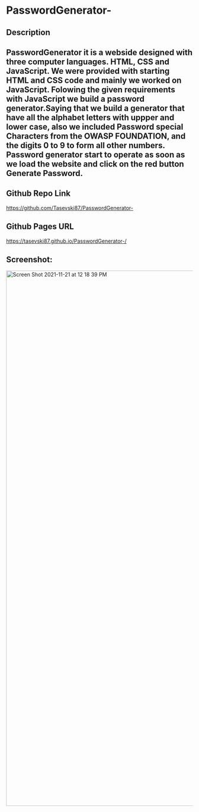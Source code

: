 # PasswordGenerator-

## Description 
 ## PasswordGenerator it is a webside designed with three computer languages. HTML, CSS and JavaScript. We were provided with starting HTML and CSS code and mainly we worked on JavaScript. Folowing the given requirements with JavaScript we build a password generator.Saying that we build a generator that have all the alphabet letters with uppper and lower case, also we included Password special Characters from the OWASP FOUNDATION, and the digits 0 to 9 to form all other numbers. Password generator start to operate as soon as we load the website and click on the red button Generate Password.

## Github Repo Link
https://github.com/Tasevski87/PasswordGenerator-

## Github Pages URL
https://tasevski87.github.io/PasswordGenerator-/

## Screenshot: 
<img width="1440" alt="Screen Shot 2021-11-21 at 12 18 39 PM" src="https://user-images.githubusercontent.com/91975394/142772275-99c9af12-e3d8-4ee1-8be0-52966306ffc3.png">
